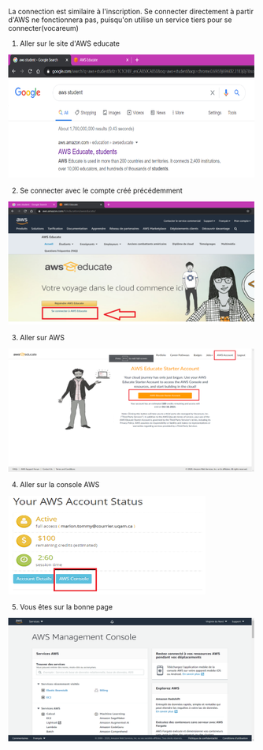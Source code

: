 La connection est similaire à l'inscription.
Se connecter directement à partir d'AWS ne fonctionnera pas, puisqu'on utilise un service tiers pour se connecter(vocareum)

1. Aller sur le site d'AWS educate
<img src="https://github.com/hydraslahir/aws/blob/main/2_connection/images/connection1.png" width="500px" height="250px">

2. Se connecter avec le compte créé précédemment
<img src="https://github.com/hydraslahir/aws/blob/main/2_connection/images/connection2.png" width="500px" height="250px">

3. Aller sur AWS
<img src="https://github.com/hydraslahir/aws/blob/main/2_connection/images/connection2_1.png" width="500px" height="250px">

4. Aller sur la console AWS
<img src="https://github.com/hydraslahir/aws/blob/main/2_connection/images/connection3.png" width="400px" height="200px">

5. Vous êtes sur la bonne page
<img src="https://github.com/hydraslahir/aws/blob/main/2_connection/images/connection4.png" width="500px" height="250px">

